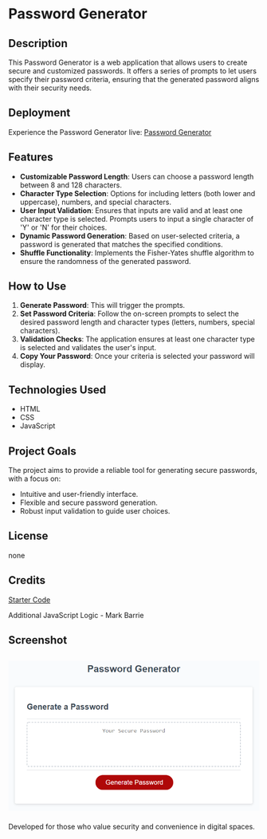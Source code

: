 # Password Generator

## Description

This Password Generator is a web application that allows users to create secure and customized passwords. It offers a series of prompts to let users specify their password criteria, ensuring that the generated password aligns with their security needs.

## Deployment

Experience the Password Generator live: [Password Generator](https://mbarrie1979.github.io/Password-Generator/)

## Features

- **Customizable Password Length**: Users can choose a password length between 8 and 128 characters.
- **Character Type Selection**: Options for including letters (both lower and uppercase), numbers, and special characters.
- **User Input Validation**: Ensures that inputs are valid and at least one character type is selected. Prompts users to input a single character of 'Y' or 'N' for their choices.
- **Dynamic Password Generation**: Based on user-selected criteria, a password is generated that matches the specified conditions.
- **Shuffle Functionality**: Implements the Fisher-Yates shuffle algorithm to ensure the randomness of the generated password.

## How to Use

1. **Generate Password**: This will trigger the prompts.
2. **Set Password Criteria**: Follow the on-screen prompts to select the desired password length and character types (letters, numbers, special characters).
3. **Validation Checks**: The application ensures at least one character type is selected and validates the user's input.
4. **Copy Your Password**: Once your criteria is selected your password will display.


## Technologies Used

- HTML
- CSS
- JavaScript

## Project Goals

The project aims to provide a reliable tool for generating secure passwords, with a focus on:

- Intuitive and user-friendly interface.
- Flexible and secure password generation.
- Robust input validation to guide user choices.

## License

none


## Credits

[Starter Code](https://github.com/coding-boot-camp/friendly-parakeet)

Additional JavaScript Logic - Mark Barrie


## Screenshot

![Password Generator Screenshot](./readme_assets/03-javascript-homework-demo.png)
---



Developed for those who value security and convenience in digital spaces.
